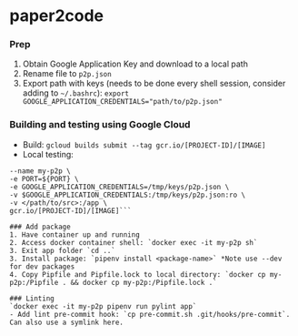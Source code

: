 # paper2code

### Prep
1. Obtain Google Application Key and download to a local path
2. Rename file to `p2p.json`
2. Export path with keys (needs to be done every shell session, consider adding to `~/.bashrc`): `export GOOGLE_APPLICATION_CREDENTIALS="path/to/p2p.json"`

### Building and testing using Google Cloud
- Build: `gcloud builds submit --tag gcr.io/[PROJECT-ID]/[IMAGE]`
- Local testing: 
```PORT=8080 && docker run -p 8080:${PORT} \
--name my-p2p \
-e PORT=${PORT} \
-e GOOGLE_APPLICATION_CREDENTIALS=/tmp/keys/p2p.json \
-v $GOOGLE_APPLICATION_CREDENTIALS:/tmp/keys/p2p.json:ro \
-v </path/to/src>:/app \
gcr.io/[PROJECT-ID]/[IMAGE]```

### Add package
1. Have container up and running
2. Access docker container shell: `docker exec -it my-p2p sh`
3. Exit app folder `cd ..`
3. Install package: `pipenv install <package-name>` *Note use --dev for dev packages
4. Copy Pipfile and Pipfile.lock to local directory: `docker cp my-p2p:/Pipfile . && docker cp my-p2p:/Pipfile.lock .`

### Linting
`docker exec -it my-p2p pipenv run pylint app`
- Add lint pre-commit hook: `cp pre-commit.sh .git/hooks/pre-commit`. Can also use a symlink here.